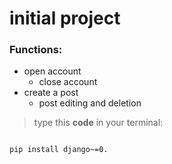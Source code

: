 # initial project

### Functions:


- open account
  - close account
- create a post 
  -  post editing and deletion


>type this **code** in your terminal: <br  >
<code>
pip install django~=0.
</code>